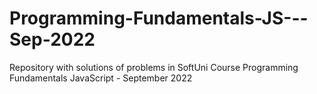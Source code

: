# Programming-Fundamentals-JS---Sep-2022
Repository with solutions of problems in SoftUni Course Programming Fundamentals JavaScript - September 2022
